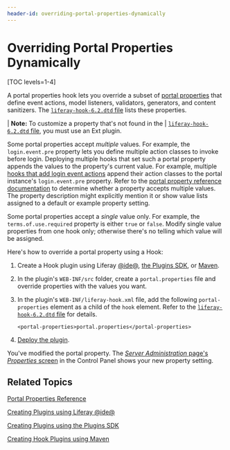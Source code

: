 ```yaml
---
header-id: overriding-portal-properties-dynamically
---
```


# Overriding Portal Properties Dynamically

[TOC levels=1-4]

A portal properties hook lets you override a subset of
[portal properties](@platform-ref@/6.2/propertiesdoc/portal.properties.html)
that define event actions, model listeners, validators, generators, and content
sanitizers. The 
[`liferay-hook-6.2.dtd` file](@platform-ref@/6.2/definitions/liferay-hook_6_2_0.dtd.html)
lists these properties. 

| **Note:** To customize a property that's not found in the
| [`liferay-hook-6.2.dtd` file](@platform-ref@/6.2/definitions/liferay-hook_6_2_0.dtd.html), you must use an Ext plugin.

Some portal properties accept *multiple* values. For example, the
`login.event.pre` property lets you define multiple action classes to invoke
before login. Deploying multiple hooks that set such a portal property appends
the values to the property's current value. For example, multiple 
[hooks that add login event actions](/docs/6-2/tutorials/-/knowledge_base/t/performing-a-custom-action-using-a-hook)
append their action classes to the portal instance's `login.event.pre`
property. Refer to the
[portal property reference documentation](@platform-ref@/6.2/propertiesdoc/portal.properties.html)
to determine whether a property accepts multiple values. The property
description might explicitly mention it or show value lists assigned to a
default or example property setting. 

Some portal properties accept a
*single* value only. For example, the `terms.of.use.required` property is either `true` or
`false`. Modify single value properties from one hook only; otherwise there's no telling which value will be assigned.  

Here's how to override a portal property using a Hook:

1.  Create a Hook plugin using Liferay
[@ide@](/docs/6-2/tutorials/-/knowledge_base/t/creating-projects-using-the-new-project-wizard),
[the Plugins SDK](/docs/6-2/tutorials/-/knowledge_base/t/using-the-plugins-sdk),
or
[Maven](/docs/6-2/tutorials/-/knowledge_base/t/developing-liferay-hook-plugins-with-maven).

2.  In the plugin's `WEB-INF/src` folder, create a `portal.properties` file and
    override properties with the values you want.  

3.  In the plugin's `WEB-INF/liferay-hook.xml` file, add the following
    `portal-properties` element  as a child of the `hook` element. Refer to the
    [`liferay-hook-6.2.dtd` file](@platform-ref@/6.2/definitions/liferay-hook_6_2_0.dtd.html)
    for details.

        <portal-properties>portal.properties</portal-properties>

4.  [Deploy the plugin](/docs/6-2/tutorials/-/knowledge_base/t/deploying-plugins-to-a-local-portal-instance). 

You've modified the portal property. The
[*Server Administration* page's *Properties* screen](/docs/6-2/user/-/knowledge_base/u/server-administration)
in the Control Panel shows your new property setting. 

## Related Topics

[Portal Properties Reference](@platform-ref@/6.2/propertiesdoc/portal.properties.html)

[Creating Plugins using Liferay @ide@](/docs/6-2/tutorials/-/knowledge_base/t/creating-projects-using-the-new-project-wizard)

[Creating Plugins using the Plugins SDK](/docs/6-2/tutorials/-/knowledge_base/t/using-the-plugins-sdk)

[Creating Hook Plugins using Maven](/docs/6-2/tutorials/-/knowledge_base/t/developing-liferay-hook-plugins-with-maven)
